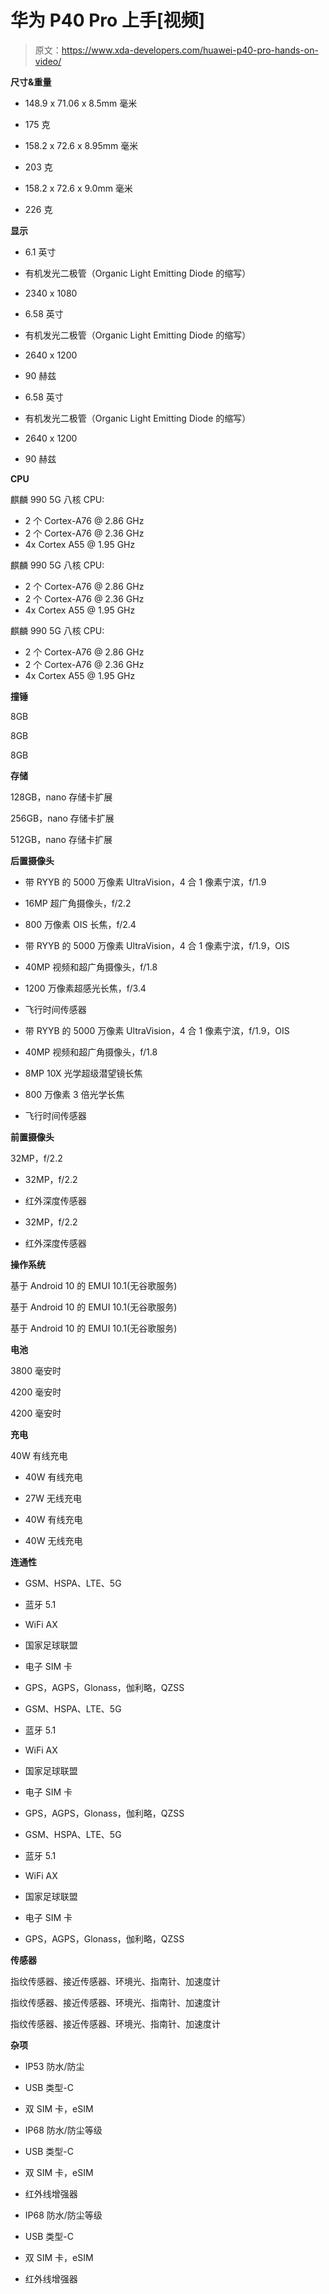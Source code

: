 # 华为 P40 Pro 上手[视频]

> 原文：<https://www.xda-developers.com/huawei-p40-pro-hands-on-video/>

**尺寸&重量**

*   148.9 x 71.06 x 8.5mm 毫米
*   175 克

*   158.2 x 72.6 x 8.95mm 毫米
*   203 克

*   158.2 x 72.6 x 9.0mm 毫米
*   226 克

**显示**

*   6.1 英寸
*   有机发光二极管（Organic Light Emitting Diode 的缩写）
*   2340 x 1080

*   6.58 英寸
*   有机发光二极管（Organic Light Emitting Diode 的缩写）
*   2640 x 1200
*   90 赫兹

*   6.58 英寸
*   有机发光二极管（Organic Light Emitting Diode 的缩写）
*   2640 x 1200
*   90 赫兹

**CPU**

麒麟 990 5G 八核 CPU:

*   2 个 Cortex-A76 @ 2.86 GHz
*   2 个 Cortex-A76 @ 2.36 GHz
*   4x Cortex A55 @ 1.95 GHz

麒麟 990 5G 八核 CPU:

*   2 个 Cortex-A76 @ 2.86 GHz
*   2 个 Cortex-A76 @ 2.36 GHz
*   4x Cortex A55 @ 1.95 GHz

麒麟 990 5G 八核 CPU:

*   2 个 Cortex-A76 @ 2.86 GHz
*   2 个 Cortex-A76 @ 2.36 GHz
*   4x Cortex A55 @ 1.95 GHz

**撞锤**

8GB

8GB

8GB

**存储**

128GB，nano 存储卡扩展

256GB，nano 存储卡扩展

512GB，nano 存储卡扩展

**后置摄像头**

*   带 RYYB 的 5000 万像素 UltraVision，4 合 1 像素宁滨，f/1.9
*   16MP 超广角摄像头，f/2.2
*   800 万像素 OIS 长焦，f/2.4

*   带 RYYB 的 5000 万像素 UltraVision，4 合 1 像素宁滨，f/1.9，OIS
*   40MP 视频和超广角摄像头，f/1.8
*   1200 万像素超感光长焦，f/3.4
*   飞行时间传感器

*   带 RYYB 的 5000 万像素 UltraVision，4 合 1 像素宁滨，f/1.9，OIS
*   40MP 视频和超广角摄像头，f/1.8
*   8MP 10X 光学超级潜望镜长焦
*   800 万像素 3 倍光学长焦
*   飞行时间传感器

**前置摄像头**

32MP，f/2.2

*   32MP，f/2.2
*   红外深度传感器

*   32MP，f/2.2
*   红外深度传感器

**操作系统**

基于 Android 10 的 EMUI 10.1(无谷歌服务)

基于 Android 10 的 EMUI 10.1(无谷歌服务)

基于 Android 10 的 EMUI 10.1(无谷歌服务)

**电池**

3800 毫安时

4200 毫安时

4200 毫安时

**充电**

40W 有线充电

*   40W 有线充电
*   27W 无线充电

*   40W 有线充电
*   40W 无线充电

**连通性**

*   GSM、HSPA、LTE、5G
*   蓝牙 5.1
*   WiFi AX
*   国家足球联盟
*   电子 SIM 卡
*   GPS，AGPS，Glonass，伽利略，QZSS

*   GSM、HSPA、LTE、5G
*   蓝牙 5.1
*   WiFi AX
*   国家足球联盟
*   电子 SIM 卡
*   GPS，AGPS，Glonass，伽利略，QZSS

*   GSM、HSPA、LTE、5G
*   蓝牙 5.1
*   WiFi AX
*   国家足球联盟
*   电子 SIM 卡
*   GPS，AGPS，Glonass，伽利略，QZSS

**传感器**

指纹传感器、接近传感器、环境光、指南针、加速度计

指纹传感器、接近传感器、环境光、指南针、加速度计

指纹传感器、接近传感器、环境光、指南针、加速度计

**杂项**

*   IP53 防水/防尘
*   USB 类型-C
*   双 SIM 卡，eSIM

*   IP68 防水/防尘等级
*   USB 类型-C
*   双 SIM 卡，eSIM
*   红外线增强器

*   IP68 防水/防尘等级
*   USB 类型-C
*   双 SIM 卡，eSIM
*   红外线增强器
